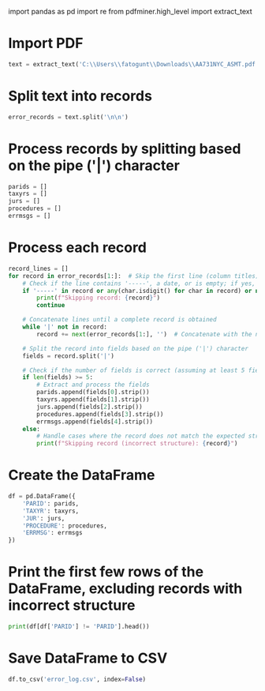 import pandas as pd
import re
from pdfminer.high_level import extract_text

# Import PDF

```python
text = extract_text('C:\\Users\\fatogunt\\Downloads\\AA731NYC_ASMT.pdf')
```

# Split text into records

```python
error_records = text.split('\n\n')  
```

# Process records by splitting based on the pipe ('|') character

```python
parids = []
taxyrs = []  
jurs = []
procedures = []
errmsgs = []
```

# Process each record

```python
record_lines = []
for record in error_records[1:]:  # Skip the first line (column titles)
    # Check if the line contains '-----', a date, or is empty; if yes, skip
    if '-----' in record or any(char.isdigit() for char in record) or not record.strip():
        print(f"Skipping record: {record}")
        continue

    # Concatenate lines until a complete record is obtained
    while '|' not in record:
        record += next(error_records[1:], '')  # Concatenate with the next line

    # Split the record into fields based on the pipe ('|') character
    fields = record.split('|')

    # Check if the number of fields is correct (assuming at least 5 fields)
    if len(fields) >= 5:
        # Extract and process the fields
        parids.append(fields[0].strip())
        taxyrs.append(fields[1].strip())
        jurs.append(fields[2].strip())
        procedures.append(fields[3].strip())
        errmsgs.append(fields[4].strip())
    else:
        # Handle cases where the record does not match the expected structure
        print(f"Skipping record (incorrect structure): {record}")
```

# Create the DataFrame  

```python
df = pd.DataFrame({
    'PARID': parids,
    'TAXYR': taxyrs,
    'JUR': jurs,
    'PROCEDURE': procedures,  
    'ERRMSG': errmsgs
})
```

# Print the first few rows of the DataFrame, excluding records with incorrect structure

```python
print(df[df['PARID'] != 'PARID'].head())
```

# Save DataFrame to CSV

```python
df.to_csv('error_log.csv', index=False)
```
